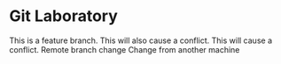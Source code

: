 # Git Laboratory
This is a feature branch.
This will also cause a conflict.
This will cause a conflict.
Remote branch change
Change from another machine
